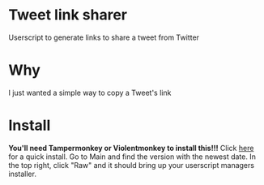 # Tweet link sharer
Userscript to generate links to share a tweet from Twitter
# Why
I just wanted a simple way to copy a Tweet's link
# Install
**You'll need Tampermonkey or Violentmonkey to install this!!!**
Click [here](https://github.com/evanrutledge1/copy-tweet-link/raw/refs/heads/main/Tweet%20link%20sharer-2024-12-02.user.js) for a quick install.
Go to Main and find the version with the newest date. In the top right, click "Raw" and it should bring up your userscript managers installer.
